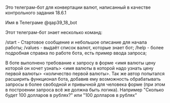 Это телеграм-бот для конвертации валют, написанный в качестве контрольного задания 18.6.1

Имя в Телеграме @qap39_18_bot

Этот телеграм-бот знает несколько команд:

/start - Стартовое сообщение и небольшое описание для начала работы;
/values - выдаёт список валют, которые знает бот;
/help - более подробная справка по работе бота, есть пример ввода запроса;

В боте выполнено требование к запросу в форме <имя валюты цену которой он хочет узнать> <имя валюты в которой надо узнать цену первой валюты> <количество первой валюты>.
Так же автор попытался расширить функционал бота, добавив ему возможность обрабатывать запросы в более свободной и привычной для человека форме (при этом в построении запроса всё же должна быть логика).
Например "Сколько будет 100 долларов в рублях?" или "100 долларов в рублях"
